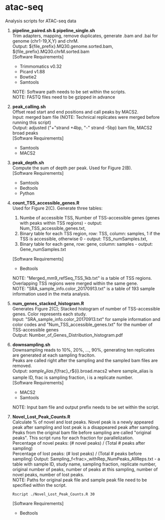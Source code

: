 # atac-seq
Analysis scripts for ATAC-seq data

1. **pipeline_paired.sh & pipeline_single.sh**  
  Trim adapters, mapping, remove duplicates, generate .bam and .bai for genome (chr1-19,X,Y) and chrM.  
  Output: ${file_prefix}.MQ30.genome.sorted.bam, ${file_prefix}.MQ30.chrM.sorted.bam  
  \[Software Requirements\]
    - Trimmomatics v0.32
    - Picard v1.88
    - Bowtie2
    - Samtools

    NOTE: Software path needs to be set within the scripts.  
    NOTE: FASTQ files need to be gzipped in advance  

2. **peak_calling.sh**  
  Offset read start and end positions and call peaks by MACS2.  
  Input: merged bam file (NOTE: Technical replicates were merged before running this script)  
  Output: adjusted ("+"strand +4bp, "-" strand -5bp) bam file, MACS2 broad peaks  
  \[Software Requirements\]
    - Samtools
    - MACS2
  
3. **peak_depth.sh**  
  Compute the sum of depth per peak. Used for Figure 2(B).  
  \[Software Requirements\]
    - Samtools
    - Bedtools
    - Python
 4. **count_TSS_accessible_genes.R**  
  Used for Figure 2(C). Generate three tables:  
    1) Numbe of accessible TSS, Number of TSS-accessible genes (genes with peaks within TSS regions) - output: Num_TSS_accessible_genes.txt,  
    2) Binary table for each TSS region, row: TSS, column: samples, 1 if the TSS is accessible, otherwise 0 - output: TSS_numSamples.txt,  
    3) Binary table for each gene, row: gene, column: samples - output: Gene_numSamples.txt   
  
    \[Software Requirements\]  
      - Bedtools
      
    NOTE: "Merged_mm9_refSeq_TSS_1kb.txt" is a table of TSS regions. Overlapping TSS regions were merged within the same gene.  
    NOTE: "SRA_sample_info.color_20170913.txt" is a table of 193 sample information used in the meta analysis.  
  
  5. **num_genes_stacked_histogram.R**  
    Generates Figure 2(C); Stacked histogram of number of TSS-accessible genes. Color represents each study.  
    Input: "SRA_sample_info.color_20170913.txt" for sample information and color codes and "Num_TSS_accessible_genes.txt" for the number of TSS-accessible genes  
    Output: Number_of_Genes_Distribution_histogram.pdf  
    
  6. **downsampling.sh**  
    Downsampling reads to 10%, 20%, ..., 90%, generating ten replicates are generated at each sampling fraciton.  
    Peaks are called right after the sampling and the sampled bam files are removed.  
    Output: ${sample_alias}.f${frac}\_r${i}.broad.macs2 where sample_alias is sample ID, frac is sampling fraction, i is a replicate number.  
    \[Software Requirements\]
      - MACS2
      - Samtools  
      
      NOTE: Input bam file and output prefix needs to be set within the script.  
   
   7. **Novel_Lost_Peak_Counts.R**  
      Calculate % of novel and lost peaks. Novel peak is a newly appeared peak after sampling and lost peak is a disappeared peak after sampling. Peaks from the original bam file before sampling are called "original peaks". This script runs for each fraction for parallelization.       
      Percentage of novel peaks: (# novel peaks) / (Total # peaks after sampling)  
      Percentage of lost peaks: (# lost peaks) / (Total # peaks before sampling) 
      Output: Sampling_f\<frac\>\_withRep_NumPeaks_AllReps.txt - a table with sample ID, study name, sampling fraction, replicate number, original number of peaks, number of peaks at this sampling, number of novel peaks, number of lost peaks.  
      NOTE: Paths for original peak file and sample peak file need to be specified within the script.  
      
      ```
      Rscript ./Novel_Lost_Peak_Counts.R 30
      ```
      \[Software Requirements\]
        - Bedtools
        
      
